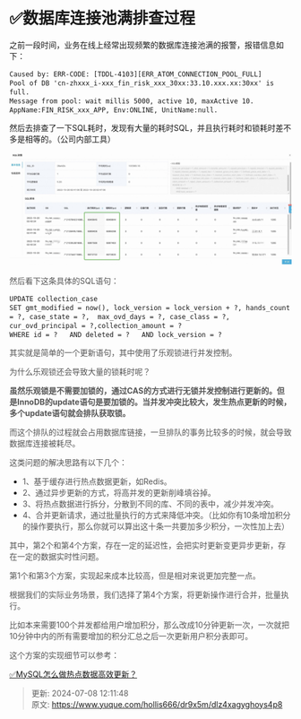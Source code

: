 # ✅数据库连接池满排查过程

之前一段时间，业务在线上经常出现频繁的数据库连接池满的报警，报错信息如下：

<font style="color:rgb(85, 85, 85);"></font>

```plain
Caused by: ERR-CODE: [TDDL-4103][ERR_ATOM_CONNECTION_POOL_FULL] 
Pool of DB 'cn-zhxxx_i-xxx_fin_risk_xxx_30xx:33.10.xxx.xx:30xx' is full. 
Message from pool: wait millis 5000, active 10, maxActive 10. 
AppName:FIN_RISK_xxx_APP, Env:ONLINE, UnitName:null. 
```



然后去排查了一下SQL耗时，发现有大量的耗时SQL，并且执行耗时和锁耗时差不多是相等的。（公司内部工具）



![1668684158230-44c1d921-62e1-4f69-bfbd-b2fc5e86a402.jpeg](./img/QoLboPKfzkEhKeRJ/1668684158230-44c1d921-62e1-4f69-bfbd-b2fc5e86a402-914796.jpeg)

<font style="color:rgb(85, 85, 85);">然后看下这条具体的SQL语句：</font>

```plain
UPDATE collection_case 
SET gmt_modified = now(), lock_version = lock_version + ?, hands_count = ?, case_state = ?,  max_ovd_days = ?, case_class = ?, cur_ovd_principal = ?,collection_amount = ? 
WHERE id = ?   AND deleted = ?   AND lock_version = ? 
```

<font style="color:rgb(85, 85, 85);">其实就是简单的一个更新语句，其中使用了乐观锁进行并发控制。</font>

<font style="color:rgb(85, 85, 85);"></font>

<font style="color:rgb(85, 85, 85);">为什么乐观锁还会导致大量的锁耗时呢？</font>

<font style="color:rgb(85, 85, 85);"></font>

**<font style="color:rgb(85, 85, 85);">虽然乐观锁是不需要加锁的，通过CAS的方式进行无锁并发控制进行更新的。但是InnoDB的update语句是要加锁的。当并发冲突比较大，发生热点更新的时候，多个update语句就会排队获取锁。</font>**

**<font style="color:rgb(85, 85, 85);"></font>**

<font style="color:rgb(85, 85, 85);">而这个排队的过程就会占用数据库链接，一旦排队的事务比较多的时候，就会导致数据库连接被耗尽。</font>

<font style="color:rgb(85, 85, 85);"></font>

<font style="color:rgb(85, 85, 85);">这类问题的解决思路有以下几个：</font>

<font style="color:rgb(85, 85, 85);"></font>

+ <font style="color:rgb(85, 85, 85);">1、基于缓存进行热点数据更新，如Redis。</font>
+ <font style="color:rgb(85, 85, 85);">2、通过异步更新的方式，将高并发的更新削峰填谷掉。</font>
+ <font style="color:rgb(85, 85, 85);">3、将热点数据进行拆分，分散到不同的库、不同的表中，减少并发冲突。</font>
+ <font style="color:rgb(85, 85, 85);">4、合并更新请求，通过批量执行的方式来降低冲突。（比如你有10条增加积分的操作要执行，那么你就可以算出这十条一共要加多少积分，一次性加上去）</font>

<font style="color:rgb(85, 85, 85);"></font>

<font style="color:rgb(85, 85, 85);">其中，第2个和第4个方案，存在一定的延迟性，会把实时更新变更异步更新，存在一定的数据实时性问题。</font>

<font style="color:rgb(85, 85, 85);"></font>

<font style="color:rgb(85, 85, 85);">第1个和第3个方案，实现起来成本比较高，但是相对来说更加完整一点。</font>

<font style="color:rgb(85, 85, 85);"></font>

<font style="color:rgb(85, 85, 85);">根据我们的实际业务场景，我们选择了第4个方案，将更新操作进行合并，批量执行。</font>

<font style="color:rgb(85, 85, 85);"></font>

<font style="color:rgb(85, 85, 85);">比如本来需要100个并发都给用户增加积分，那么改成10分钟更新一次，一次就把10分钟中内的所有需要增加的积分汇总之后一次更新用户积分表即可。</font>

<font style="color:rgb(85, 85, 85);"></font>

<font style="color:rgb(85, 85, 85);">这个方案的实现细节可以参考：</font>

<font style="color:rgb(85, 85, 85);"></font>

[✅MySQL怎么做热点数据高效更新？](https://www.yuque.com/hollis666/dr9x5m/rfqcbz190k9egley)



> 更新: 2024-07-08 12:11:48  
> 原文: <https://www.yuque.com/hollis666/dr9x5m/dlz4xagyghoys4p8>